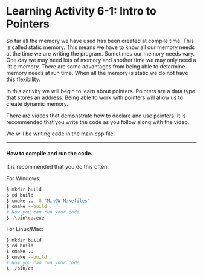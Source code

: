 # Learning Activity 6-1: Intro to Pointers
So far all the memory we have used has been created at compile time. This is called static memory. This means we have to know all our memory needs at the time we are writing the program. Sometimes our memory needs vary. One day we may need lots of memory and another time we may only need a little memory. There are some advantages from being able to determine memory needs at run time. When all the memory is static we do not have this flexibility.

In this activity we will begin to learn about pointers. Pointers are a data type that stores an address. Being able to work with pointers will allow us to create dynamic memory.

There are videos that demonstrate how to declare and use pointers. It is recommended that you write the code as you follow along with 
the video.

We will be writing code in the main.cpp file.

---

#### How to compile and run the code. 

It is recommended that you do this often.

For Windows:
```bash
$ mkdir build
$ cd build
$ cmake .. -G "MinGW Makefiles"
$ cmake --build .
# Now you can run your code
$ .\bin\ca.exe
```
For Linux/Mac:
```bash
$ mkdir build
$ cd build
$ cmake ..
$ cmake --build .
# Now you can run your code
$ ./bin/ca
```
